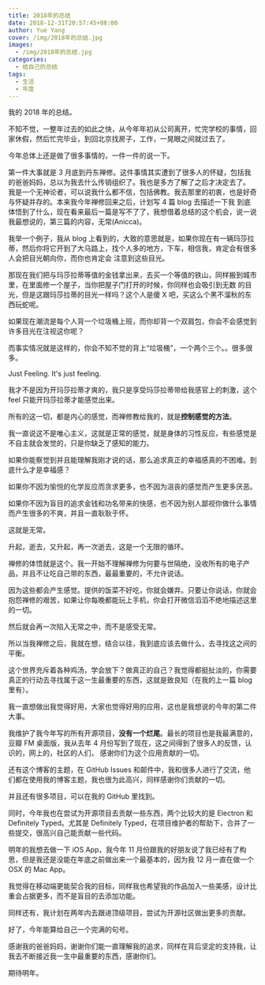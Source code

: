 ```yaml
---
title: 2018年的总结
date: 2018-12-31T20:57:45+08:00
author: Yue Yang
cover: /img/2018年的总结.jpg
images:
  - /img/2018年的总结.jpg
categories:
  - 给自己的总结
tags:
  - 生活
  - 年度
---
```


我的 2018 年的总结。

<!--more-->

不知不觉，一整年过去的如此之快，从今年年初从公司离开，忙完学校的事情，回家休假，然后忙完毕业，到回北京找房子，工作，一晃眼之间就过去了。

今年总体上还是做了很多事情的，一件一件的说一下。

第一件大事就是 3 月底到丹东禅修。这件事情其实遭到了很多人的怀疑，包括我的爸爸妈妈，总以为我去什么传销组织了。我也是多方了解了之后才决定去了。
我是一个无神论者，可以说我什么都不信，包括佛教。我去那里的初衷，也是好奇与怀疑并存的。本来我今年禅修回来之后，计划写 4 篇 blog 去描述一下我
到底体悟到了什么，现在看来最后一篇是写不了了，我想借着总结的这个机会，说一说我最想说的，第三篇的内容，无常(Anicca)。

我举一个例子，我从 blog 上看到的，大致的意思就是，如果你现在有一辆玛莎拉蒂，然后你将它开到了大马路上，找个人多的地方，下车，相信我，肯定会有很多人会把目光朝向你，而你也肯定会
注意到这些目光。

那现在我们把与玛莎拉蒂等值的金钱拿出来，去买一个等值的铁山，同样搬到城市里，在里面修一个屋子，当你把屋子门打开的时候，你同样也会吸引到无数
的目光，但是这跟玛莎拉蒂的目光一样吗？这个人是傻 X 吧，买这么个黑不溜秋的东西玩蛇呢。

如果现在潮流是每个人背一个垃圾桶上班，而你却背一个双肩包，你会不会感觉到许多目光在注视这你呢？

而事实情况就是这样的，你会不知不觉的背上“垃圾桶”，一个两个三个。。很多很多。

Just Feeling. It's just feeling.

我才不是因为开玛莎拉蒂才爽的，我只是享受玛莎拉蒂带给我感官上的刺激，这个 feel 只能开玛莎拉蒂才能感觉出来。

所有的这一切，都是内心的感觉，而禅修教给我的，就是**控制感觉的方法**。

我一直说这不是唯心主义，这就是正常的感觉，就是身体的习性反应，有些感觉是不自主就会发觉的，只是你缺乏了感知的能力。

如果你能察觉到并且能理解我刚才说的话，那么追求真正的幸福感真的不困难。到底什么才是幸福感？

如果你不因为愉悦的化学反应而贪求更多，也不因为沮丧的感觉而产生更多厌恶。

如果你不因为盲目的追求金钱和功名带来的快感，也不因为别人鄙视你做什么事情而产生很多的不爽，并且一直耿耿于怀。

这就是无常。

升起，逝去，又升起，再一次逝去，这是一个无限的循环。

禅修的体悟就是这个。我一开始不理解禅修为何要与世隔绝，没收所有的电子产品，并且不让吃自己带的东西，最最重要的，不允许说话。

因为这些都会产生感觉。提供的饭菜不好吃，你就会嫌弃。只要让你说话，你就会抱怨禅修的艰苦，如果让你每晚都能玩上手机，你会打开微信滔滔不绝地描述这里的一切。

然后就会再一次陷入无常之中，而不是感受无常。

所以当我禅修之后，我就在想，结合以往，我到底应该去做什么，去寻找这之间的平衡。

这个世界充斥着各种鸡汤，学会放下？做真正的自己？我觉得都挺扯淡的，你需要真正的行动去寻找属于这一生最重要的东西，这就是致良知（在我的上一篇 blog 里有）。

我一直想做出我觉得好用，大家也觉得好用的应用，这也是我想说的今年的第二件大事。

我维护了我今年写的所有开源项目，**没有一个烂尾**。最长的项目也是我最满意的，豆瓣 FM 桌面版，我从去年 4 月份写到了现在，这之间得到了很多人的反馈，认识的，网上的，社区的人们，
感谢你们为这个应用贡献的一切。

还有这个博客的主题，在 GitHub Issues 和邮件中，我和很多人进行了交流，他们都在使用我的博客主题，我也很为此高兴，同样感谢你们贡献的一切。

并且还有很多项目，可以在我的 GitHub 里找到。

同时，今年我也在尝试为开源项目去贡献一些东西，两个比较大的是 Electron 和 Definitely Typed。尤其是 Definitely Typed，在项目维护者的帮助下，合并了一些提交，很高兴自己能贡献一些代码。

明年的我想去做一下 iOS App，我今年 11 月份跟我的好朋友说了我已经有了构思，但是我还是没能在年底之前做出来一个最基本的，因为我 12 月一直在做一个 OSX 的 Mac App。

我觉得在移动端更能契合我的目标，同样我也希望我的作品加入一些美感，设计比重会占据更多，而不是盲目的去添加功能。

同样还有，我计划在两年内去跟进顶级项目，尝试为开源社区做出更多的贡献。

好了，今年能算给自己一个完满的句号。

感谢我的爸爸妈妈，谢谢你们能一直理解我的追求，同样在背后坚定的支持我，让我去不断接近我一生中最重要的东西，感谢你们。

期待明年。